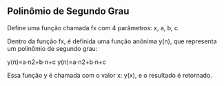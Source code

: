 ## Polinômio de Segundo Grau

Define uma função chamada fx com 4 parâmetros: x, a, b, c.

Dentro da função fx, é definida uma função anônima y(n), que representa um polinômio de segundo grau:

y(n)=a⋅n2+b⋅n+c
y(n)=a⋅n2+b⋅n+c

Essa função y é chamada com o valor x: y(x), e o resultado é retornado.
